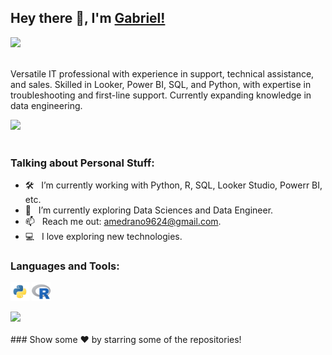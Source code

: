 ## Hey there 👋, I'm [Gabriel!](https://github.com/Gabriel96-G)

<img src="https://user-images.githubusercontent.com/74038190/212749726-d36b8253-74bb-4509-870d-e29ed3b8ff4a.gif" width="500">
<br><br>

Versatile IT professional with experience in support, technical assistance, and sales. Skilled in Looker, Power BI, SQL, and Python, with expertise in troubleshooting and first-line support. Currently expanding knowledge in data engineering.


<img src="https://user-images.githubusercontent.com/74038190/221352995-5ac18bdf-1a19-4f99-bbb6-77559b220470.gif" width="400">
<br><br>

### Talking about Personal Stuff:

- 🛠 &nbsp; I’m currently working with Python, R, SQL, Looker Studio, Powerr BI, etc.
- 🚀 &nbsp; I’m currently exploring Data Sciences and Data Engineer.
- 📫 &nbsp; Reach me out: amedrano9624@gmail.com.
- 💻 &nbsp; I love exploring new technologies.

### Languages and Tools:
<code><img height="30" src="https://raw.githubusercontent.com/github/explore/80688e429a7d4ef2fca1e82350fe8e3517d3494d/topics/python/python.png" alt="python"></code>
<code><img height="30" src="https://raw.githubusercontent.com/github/explore/80688e429a7d4ef2fca1e82350fe8e3517d3494d/topics/r/r.png" alt="r"></code>

<img src="https://user-images.githubusercontent.com/74038190/212750672-2f3f2b50-c84f-4ed8-a60a-849ae69ff9df.gif" width="500">
<br><br>
### Show some ❤️ by starring some of the repositories!

</div>
